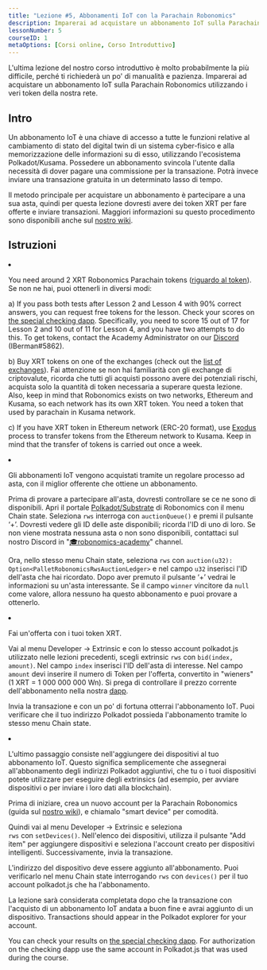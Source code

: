 ```yaml
---
title: "Lezione #5, Abbonamenti IoT con la Parachain Robonomics"
description: Imparerai ad acquistare un abbonamento IoT sulla Parachain Robonomics utilizzando i veri token della nostra rete.
lessonNumber: 5
courseID: 1
metaOptions: [Corsi online, Corso Introduttivo]
---
```


<section class="container__reg">

L'ultima lezione del nostro corso introduttivo è molto probabilmente la più difficile, perché ti richiederà un po' di manualità e pazienza. Imparerai ad acquistare un abbonamento IoT sulla Parachain Robonomics utilizzando i veri token della nostra rete.

</section>

<section class="container__reg">

## Intro

Un abbonamento IoT è una chiave di accesso a tutte le funzioni relative al cambiamento di stato del digital twin di un sistema cyber-fisico e alla memorizzazione delle informazioni su di esso, utilizzando l'ecosistema Polkadot/Kusama. Possedere un abbonamento svincola l'utente dalla necessità di dover pagare una commissione per la transazione. Potrà invece inviare una transazione gratuita in un determinato lasso di tempo.

Il metodo principale per acquistare un abbonamento è partecipare a una sua asta, quindi per questa lezione dovresti avere dei token XRT per fare offerte e inviare transazioni. Maggiori informazioni su questo procedimento sono disponibili anche sul [nostro wiki](https://wiki.robonomics.network/docs/get-subscription).

</section>

<section class="container__reg">

## Istruzioni

<List type="numbers">

<li>

You need around 2 XRT Robonomics Parachain tokens ([riguardo al token](https://robonomics.network/xrt/)). Se non ne hai, puoi ottenerli in diversi modi:

a) If you pass both tests after Lesson 2 and Lesson 4 with 90% correct answers, you can request free tokens for the lesson. Check your scores on [the special checking dapp](https://lk.robonomics.academy/). Specifically, you need to score 15 out of 17 for Lesson 2 and 10 out of 11 for Lesson 4, and you have two attempts to do this. To get tokens, contact the Academy Administrator on our [Discord](https://discord.gg/xqDgG3EGm9) (IBerman#5862).

b) Buy XRT tokens on one of the exchanges (check out the [list of exchanges](https://www.coingecko.com/en/coins/robonomics-network#markets/)). Fai attenzione se non hai familiarità con gli exchange di criptovalute, ricorda che tutti gli acquisti possono avere dei potenziali rischi, acquista solo la quantità di token necessaria a superare questa lezione. Also, keep in mind that Robonomics exists on two networks, Ethereum and Kusama, so each network has its own XRT token. You need a token that used by parachain in Kusama network.

c) If you have XRT token in Ethereum network (ERC-20 format), use [Exodus](https://old.dapp.robonomics.network/#/exodus) process to transfer tokens from the Ethereum network to Kusama. Keep in mind that the transfer of tokens is carried out once a week.

</li>

<li>

Gli abbonamenti IoT vengono acquistati tramite un regolare processo ad asta, con il miglior offerente che ottiene un abbonamento. 

Prima di provare a partecipare all'asta, dovresti controllare se ce ne sono di disponibili. Apri il portale [Polkadot/Substrate](https://polkadot.js.org/apps/?rpc=wss%3A%2F%2Fkusama.rpc.robonomics.network%2F#/chainstate) di Robonomics con il menu Chain state. Seleziona <code>rws</code> interroga con <code>auctionQueue()</code> e premi il pulsante ‘+’. Dovresti vedere gli ID delle aste disponibili; ricorda l'ID di uno di loro.  Se non viene mostrata nessuna asta o non sono disponibili, contattaci sul nostro Discord in "[🎓robonomics-academy](https://discord.com/channels/803947358492557312/803947358492557315)" channel.

Ora, nello stesso menu Chain state, seleziona <code>rws</code> con <code>auction(u32): Option&lt;PalletRobonomicsRwsAuctionLedger&gt;</code> e nel campo <code>u32</code> inserisci l'ID dell'asta che hai ricordato. Dopo aver premuto il pulsante ‘+’ vedrai le informazioni su un'asta interessante. Se il campo <code>winner</code> vincitore da <code>null</code> come valore, allora nessuno ha questo abbonamento e puoi provare a ottenerlo.

</li>

<li>

Fai un'offerta con i tuoi token XRT.

Vai al menu Developer -> Extrinsic e con lo stesso account polkadot.js utilizzato nelle lezioni precedenti, scegli extrinsic <code>rws</code> con <code>bid(index, amount)</code>. Nel campo <code>index</code> inserisci l'ID dell'asta di interesse. Nel campo <code>amount</code> devi inserire il numero di Token per l'offerta, convertito in "wieners" (1 XRT = 1 000 000 000 Wn). Si prega di controllare il prezzo corrente dell'abbonamento nella nostra [dapp](https://dapp.robonomics.network/#/subscription). 

Invia la transazione e con un po' di fortuna otterrai l'abbonamento IoT. Puoi verificare che il tuo indirizzo Polkadot possieda l'abbonamento tramite lo stesso menu Chain state.

</li>

<li>

L'ultimo passaggio consiste nell'aggiungere dei dispositivi al tuo abbonamento IoT. Questo significa semplicemente che assegnerai all'abbonamento degli indirizzi Polkadot aggiuntivi, che tu o i tuoi dispositivi potete utilizzare per eseguire degli extrinsics (ad esempio, per avviare dispositivi o per inviare i loro dati alla blockchain).


Prima di iniziare, crea un nuovo account per la Parachain Robonomics (guida sul [nostro wiki](https://wiki.robonomics.network/docs/create-account-in-dapp/)), e chiamalo "smart device" per comodità.

Quindi vai al menu Developer -> Extrinsic e seleziona <code> rws</code> con <code>setDevices()</code>. Nell'elenco dei dispositivi, utilizza il pulsante "Add item" per aggiungere dispositivi e seleziona l'account creato per dispositivi intelligenti. Successivamente, invia la transazione.

L'indirizzo del dispositivo deve essere aggiunto all'abbonamento. Puoi verificarlo nel menu Chain state interrogando <code>rws</code> con <code>devices()</code> per il tuo account polkadot.js che ha l'abbonamento.

</li>

</List>
</section>

<Result>

La lezione sarà considerata completata dopo che la transazione con l'acquisto di un abbonamento IoT andata a buon fine e avrai aggiunto di un dispositivo. Transactions should appear in the Polkadot explorer for your account.

You can check your results on [the special checking dapp](https://lk.robonomics.academy/). For authorization on the checking dapp use the same account in Polkadot.js that was used during the course.

</Result>